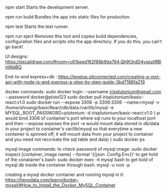 npm start
    Starts the development server.

npm run build
  Bundles the app into static files for production.

npm test
  Starts the test runner.

npm run eject
  Removes this tool and copies build dependencies, configuration files
  and scripts into the app directory. If you do this, you can’t go back!


UI designs: https://excalidraw.com/#room=c61beed162f88b9da764,Qh9t3rdD4yspztRBlmWaBQ

End-to-end express+db : https://levelup.gitconnected.com/creating-a-rest-api-with-node-js-and-express-a-step-by-step-guide-3bd7188fa219

docker commands:
sudo docker login --username irisplutonium@gmail.com --password docker@pluto123 
sudo docker pull irisplutonium/basic-react:v1.0
sudo docker run --expose 3306 -p 3306:3306 --name=mysql -v /home/shivangi/basicReact/db/data:/var/lib/mysql -e MYSQL_ROOT_PASSWORD=plutonium -d irisplutonium/basic-react:v1.0
(-p would bind 3306 of container's port where sql runs to your localhost port and then --expose exposes the port
  -e would mount data stored in db/data in your project to container's var/lib/mysql so that everytime a new container is spinned off, it will mount data from your project to container and you need not reccreate the sql table and data)
)
sudo docker ps

mysql image commands:
to check password of mysql image: sudo docker inspect [container_image name] --format '{{json .Config.Env}}'
to get hold of the conatainer's bash: sudo docker exec -it mysql bash
to get hold of mysql db inside the container through bash: mysql -u root -p

creating a mysql docker container and running mysql in it: https://hevodata.com/learn/docker-mysql/#How_to_Install_the_Docker_MySQL_Container
